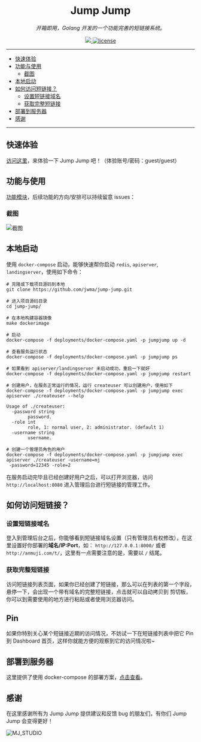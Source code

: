 <h1 align="center">
  <br>Jump Jump<br>
</h1>

<p align="center"><em>开箱即用，Golang 开发的一个功能完善的短链接系统。</em></p>
<p align="center">
  <a href="https://github.com/jwma/jump-jump/workflows/CI/badge.svg?branch=master" target="_blank">
    <img src="https://github.com/jwma/jump-jump/workflows/CI/badge.svg?branch=master">
  </a>
  <a href="https://img.shields.io/github/license/mashape/apistatus.svg" target="_blank">
      <img src="https://img.shields.io/github/license/mashape/apistatus.svg" alt="license">
  </a>
</p>

---

* [快速体验](#快速体验)
* [功能与使用](#功能与使用)
    * [截图](#截图)
* [本地启动](#本地启动)
* [如何访问短链接？](#如何访问短链接)
    * [设置短链接域名](#设置短链接域名)
    * [获取完整短链接](#获取完整短链接)
* [部署到服务器](#部署到服务器)
* [感谢](#感谢)

---

## 快速体验

[访问这里](http://anmuji.com/t/7pcu75)，来体验一下 Jump Jump 吧！（体验账号/密码：guest/guest）

## 功能与使用

[功能模块](http://anmuji.com/t/c6vn)，后续功能的方向/安排可以持续留意 issues：


### 截图

![截图](http://rs.majiawei.com/b/20201016144836.png)

## 本地启动

使用 `docker-compose` 启动，能够快速帮你启动 `redis`, `apiserver`, `landingserver`，使用如下命令：

```shell script
# 克隆或下载项目源码到本地
git clone https://github.com/jwma/jump-jump.git

# 进入项目源码目录
cd jump-jump/

# 在本地构建容器镜像
make dockerimage

# 启动
docker-compose -f deployments/docker-compose.yaml -p jumpjump up -d

# 查看服务运行状态
docker-compose -f deployments/docker-compose.yaml -p jumpjump ps

# 如果看到 apiserver/landingserver 未启动成功，重启一下就好
docker-compose -f deployments/docker-compose.yaml -p jumpjump restart

# 创建用户，在服务正常运行的情况，运行 createuser 可以创建用户，使用如下
docker-compose -f deployments/docker-compose.yaml -p jumpjump exec apiserver ./createuser --help

Usage of ./createuser:
  -password string
        password.
  -role int
        role, 1: normal user, 2: administrator. (default 1)
  -username string
        username.

# 创建一个管理员角色的用户
docker-compose -f deployments/docker-compose.yaml -p jumpjump exec apiserver ./createuser -username=mj
 -password=12345 -role=2
```

在服务启动完毕且已经创建好用户之后，可以打开浏览器，访问 `http://localhost:8080` 进入管理后台进行短链接的管理工作。

## 如何访问短链接？

### 设置短链接域名

登入到管理后台之后，你能够看到短链接域名设置（只有管理员有权修改），在这里设置好你部署的**域名/IP:Port**，如：
`http://127.0.0.1:8000/` 或者 `http://anmuji.com/t/`，这里有一点需要注意的是，需要以 `/` 结尾。

### 获取完整短链接

访问短链接列表页面，如果你已经创建了短链接，那么可以在列表的第一个字段，悬停一下，会出现一个带有域名的完整短链接，点击就可以自动拷贝到
剪切板，你可以到需要使用的地方进行粘贴或者使用浏览器访问。

## Pin

如果你特别关心某个短链接近期的访问情况，不妨试一下在短链接列表中把它 Pin 到 Dashboard 首页，这样你就能方便的观察到它的访问情况啦~

## 部署到服务器

这里提供了使用 docker-compose 的部署方案，[点击查看](http://anmuji.com/t/fk1ta3)。

## 感谢

在这里感谢所有为 Jump Jump 提供建议和反馈 bug 的朋友们，有你们 Jump Jump 会变得更好！

![MJ_STUDIO](http://rs.majiawei.com/b/20200714210656.png)